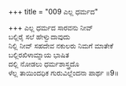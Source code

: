+++
title = "009 ಎಲ್ಲ ಧರ್ಮದ"

+++
ಎಲ್ಲ ಧರ್ಮದ ಸಾರವನು ನೀವ್  
ಬಲ್ಲಿರೈ ಸಲೆ ಹೇಳ್ವುದಾವುದು  
ನಿಲ್ಲಿ ನೀವ್ ಸಹದೇವ ನಕುಲರು ನಿಮಗೆ ಮಾತೇಕೆ   
ಬಲ್ಲಿರಖಿಳಾಮ್ನಾಯ ಭಾಷಿತ   
ದಲ್ಲಿ ನೋಡಲು ಧರ್ಮಶಾಸ್ತ್ರದೊ  
ಳೆಲ್ಲ ತಾಯಿಂದಧಿಕ ಗುರುವಿಲ್ಲೆಂದನಾ ಪಾರ್ಥ     ॥9॥